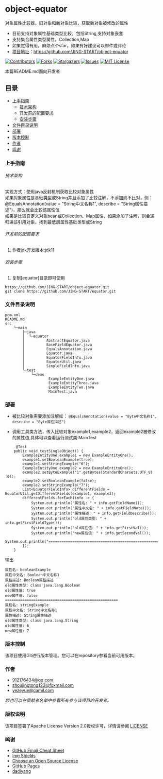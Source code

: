 # object-equator

对象属性比较器，旧对象和新对象比较，获取新对象被修改的属性

* 目前支持对象属性基础类型比较，包括String,支持对象嵌套
* 支持集合属性类型属性，Collection,Map
* 如果觉得有用，麻烦点个star，如果有好建议可以邮件或评论
* [ 项目地址](https://github.com/JING-START/object-equator)：<https://github.com/JING-START/object-equator>

<!-- PROJECT SHIELDS -->

[![Contributors][contributors-shield]][contributors-url]
[![Forks][forks-shield]][forks-url]
[![Stargazers][stars-shield]][stars-url]
[![Issues][issues-shield]][issues-url]
[![MIT License][license-shield]][license-url]

本篇README.md面向开发者

## 目录

- [上手指南](#上手指南)
    - [技术架构](#技术架构)
    - [开发前的配置要求](#开发前的配置要求)
    - [安装步骤](#安装步骤)
- [文件目录说明](#文件目录说明)
- [部署](#部署)
- [版本控制](#版本控制)
- [作者](#作者)
- [鸣谢](#鸣谢)

### 上手指南

###### 技术架构

实现方式：使用java反射机制获取比较对象属性  
如果对象属性是基础类型或String并且添加了比较注解，不添加则不比对，例：@EqualsAnnotation(value = "String中文名称1", describe = "String属性描述")，那么就会比较该属性值  
如果是比较自定义对象bean或Collection、Map属性，如果添加了注解，则会递归进该引用对象，找到最低层属性基础类型或String

###### 开发前的配置要求

1. 作者jdk开发版本:jdk11

###### 安装步骤

1. 复制[equator]目录即可使用

```
https://github.com/JING-START/object-equator.git
git clone https://github.com/JING-START/equator.git
```

### 文件目录说明

```
pom.xml
README.md
src
    └─main
        ├─java
        │  └─equator
        │          AbstractEquator.java
        │          BaseFieldEquator.java
        │          EqualsAnnotation.java
        │          Equator.java
        │          EquatorFieldInfo.java
        │          EquatorUtil.java
        │          SimpleFieldInfo.java
        └─test
            └─demo
                    ExampleEntityOne.java
                    ExampleEntityThree.java
                    ExampleEntityTwo.java
                    MainTest.java
```

### 部署

* 被比较对象需要添加注解如：
  ``@EqualsAnnotation(value = "Byte中文名称1", describe = "Byte属性描述")``

* 调用工具类方法，传入比较对象example1,example2，返回example2被修改的属性值,具体可以查看运行测试类:MainTest
```
     @Test
    public void testSingleObject() {
        ExampleEntityOne example1 = new ExampleEntityOne();
        example1.setBooleanExample(true);
        example1.setStringExample("6");
        ExampleEntityOne example2 = new ExampleEntityOne();
        example2.setByteExample("1".getBytes(StandardCharsets.UTF_8)[0]);
        example2.setBooleanExample(false);
        example2.setStringExample("7");
        List<EquatorFieldInfo> differentFields = EquatorUtil.getDifferentFields(example1, example2);
        differentFields.forEach(info -> {
            System.out.println("属性名: " + info.getFieldName());
            System.out.println("属性中文名: " + info.getFieldNote());
            System.out.println("属性描述: " + info.getFieldDescribe());
            System.out.println("old属性类型: " + info.getFirstFieldType());
            System.out.println("old属性值: " + info.getFirstVal());
            System.out.println("new属性值: " + info.getSecondVal());
            System.out.println("====================================================");
        });
    }
```
输出
```
属性名: booleanExample
属性中文名: Boolean中文名称1
属性描述: Boolean属性描述
old属性类型: class java.lang.Boolean
old属性值: true
new属性值: false
====================================================
属性名: stringExample
属性中文名: String中文名称1
属性描述: String属性描述
old属性类型: class java.lang.String
old属性值: 6
new属性值: 7
```

### 版本控制

该项目使用Git进行版本管理。您可以在repository参看当前可用版本。

### 作者

* 912176434@qq.com
* zhoujingtong123@foxmail.com
* yezeyue@gamil.com

*您也可以在贡献者名单中参看所有参与该项目的开发者。*

### 版权说明

该项目签署了Apache License Version
2.0授权许可，详情请参阅 [LICENSE](https://github.com/JING-START/equator/blob/main/LICENSE)

### 鸣谢

- [GitHub Emoji Cheat Sheet](https://www.webpagefx.com/tools/emoji-cheat-sheet)
- [Img Shields](https://shields.io)
- [Choose an Open Source License](https://choosealicense.com)
- [GitHub Pages](https://pages.github.com)
- [dadiyang](https://github.com/dadiyang/equator)

<!-- links -->

[your-project-path]:https://github.com/JING-START/equator

[contributors-shield]: https://img.shields.io/github/contributors/JING-START/equator?style=flat-square

[contributors-url]: https://github.com/JING-START/equator/pulse

[forks-shield]: https://img.shields.io/github/forks/JING-START/equator?style=flat-square

[forks-url]: https://github.com/JING-START/equator/forks

[stars-shield]: https://img.shields.io/github/stars/JING-START/equator?style=flat-square

[stars-url]: https://github.com/JING-START/equator/stargazers

[issues-shield]: https://img.shields.io/github/issues/JING-START/equator?style=flat-square

[issues-url]: https://github.com/JING-START/equator/issues

[license-shield]: https://img.shields.io/github/license/JING-START/equator?style=flat-square

[license-url]: https://github.com/JING-START/equator/blob/main/LICENSE




